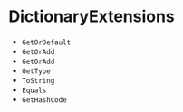 # DictionaryExtensions
- <code>GetOrDefault</code>
- <code>GetOrAdd</code>
- <code>GetOrAdd</code>
- <code>GetType</code>
- <code>ToString</code>
- <code>Equals</code>
- <code>GetHashCode</code>